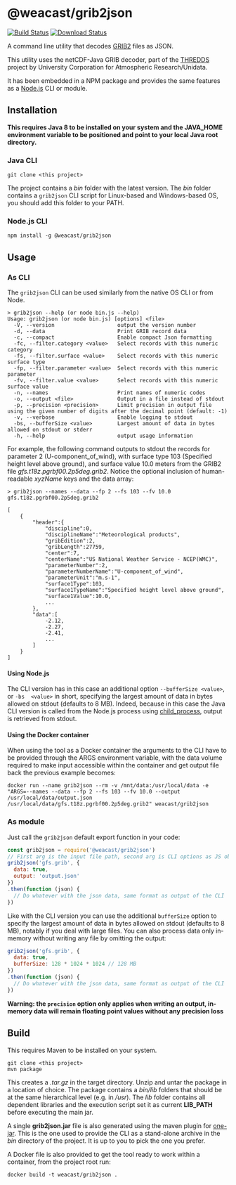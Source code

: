 # @weacast/grib2json

[![Build Status](https://app.travis-ci.com/weacast/weacast.svg?branch=master)](https://app.travis-ci.com/weacast/weacast)
[![Download Status](https://img.shields.io/npm/dm/grib2json.svg?style=flat-square)](https://www.npmjs.com/package/@weacast/grib2json)

A command line utility that decodes [GRIB2](http://en.wikipedia.org/wiki/GRIB) files as JSON.

This utility uses the netCDF-Java GRIB decoder, part of the [THREDDS](https://github.com/Unidata/thredds) project
by University Corporation for Atmospheric Research/Unidata.

It has been embedded in a NPM package and provides the same features as a [Node.js](https://nodejs.org) CLI or module.

## Installation

**This requires Java 8 to be installed on your system and the JAVA_HOME environment variable to be positioned and point to your local Java root directory.**

### Java CLI

```
git clone <this project>
```

The project contains a *bin* folder with the latest version. The *bin* folder contains a `grib2json` CLI script for Linux-based and Windows-based OS, you should add this folder to your PATH.

### Node.js CLI

```
npm install -g @weacast/grib2json
```

## Usage

### As CLI

The `grib2json` CLI can be used similarly from the native OS CLI or from Node.

```
> grib2json --help (or node bin.js --help)
Usage: grib2json (or node bin.js) [options] <file>
  -V, --version                    output the version number
  -d, --data                       Print GRIB record data
  -c, --compact                    Enable compact Json formatting
  -fc, --filter.category <value>   Select records with this numeric category
  -fs, --filter.surface <value>    Select records with this numeric surface type
  -fp, --filter.parameter <value>  Select records with this numeric parameter
  -fv, --filter.value <value>      Select records with this numeric surface value
  -n, --names                      Print names of numeric codes
  -o, --output <file>              Output in a file instead of stdout
  -p, --precision <precision>      Limit precision in output file using the given number of digits after the decimal point (default: -1)
  -v, --verbose                    Enable logging to stdout
  -bs, --bufferSize <value>        Largest amount of data in bytes allowed on stdout or stderr
  -h, --help                       output usage information
```

For example, the following command outputs to stdout the records for parameter 2 (U-component_of_wind), with
surface type 103 (Specified height level above ground), and surface value 10.0 meters from the GRIB2 file
_gfs.t18z.pgrbf00.2p5deg.grib2_. Notice the optional inclusion of human-readable _xyzName_ keys and the data array:

```
> grib2json --names --data --fp 2 --fs 103 --fv 10.0 gfs.t18z.pgrbf00.2p5deg.grib2

[
    {
        "header":{
            "discipline":0,
            "disciplineName":"Meteorological products",
            "gribEdition":2,
            "gribLength":27759,
            "center":7,
            "centerName":"US National Weather Service - NCEP(WMC)",
            "parameterNumber":2,
            "parameterNumberName":"U-component_of_wind",
            "parameterUnit":"m.s-1",
            "surface1Type":103,
            "surface1TypeName":"Specified height level above ground",
            "surface1Value":10.0,
            ...
        },
        "data":[
            -2.12,
            -2.27,
            -2.41,
            ...
        ]
    }
]
```

#### Using Node.js

The CLI version has in this case an additional option `--bufferSize <value>`, or `-bs  <value>` in short, specifying the largest amount of data in bytes allowed on stdout (defaults to 8 MB). Indeed, because in this case the Java CLI version is called from the Node.js process using [child_process](https://nodejs.org/api/child_process.html), output is retrieved from stdout.

#### Using the Docker container

When using the tool as a Docker container the arguments to the CLI have to be provided through the ARGS environment variable, with the data volume required to make input accessible within the container and get output file back the previous example becomes:
```
docker run --name grib2json --rm -v /mnt/data:/usr/local/data -e "ARGS=--names --data --fp 2 --fs 103 --fv 10.0 --output /usr/local/data/output.json /usr/local/data/gfs.t18z.pgrbf00.2p5deg.grib2" weacast/grib2json
```

### As module

Just call the `grib2json` default export function in your code:
```javascript
const grib2json = require('@weacast/grib2json')
// First arg is the input file path, second arg is CLI options as JS object
grib2json('gfs.grib', {
  data: true,
  output: 'output.json'
})
.then(function (json) {
  // Do whatever with the json data, same format as output of the CLI
})
```

Like with the CLI version you can use the additional `bufferSize` option to specify the largest amount of data in bytes allowed on stdout (defaults to 8 MB), notably if you deal with large files. You can also process data only in-memory without writing any file by omitting the output:
```javascript
grib2json('gfs.grib', {
  data: true,
  bufferSize: 128 * 1024 * 1024 // 128 MB
})
.then(function (json) {
  // Do whatever with the json data, same format as output of the CLI
})
```

**Warning: the `precision` option only applies when writing an output, in-memory data will remain floating point values without any precision loss**

## Build

This requires Maven to be installed on your system.

```
git clone <this project>
mvn package
```

This creates a *.tar.gz* in the target directory. Unzip and untar the package in a location of choice.
The package contains a *bin/lib* folders that should be at the same hierarchical level (e.g. in */usr*). The *lib* folder contains all dependent libraries and the execution script set it as current **LIB_PATH** before executing the main jar.

A single **grib2json.jar** file is also generated using the maven plugin for [one-jar](http://one-jar.sourceforge.net/). This is the one used to provide the CLI as a stand-alone archive in the *bin* directory of the project. It is up to you to pick the one you prefer.

A Docker file is also provided to get the tool ready to work within a container, from the project root run:
```
docker build -t weacast/grib2json .
```
